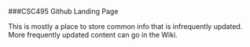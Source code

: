 ###CSC495 Github Landing Page

This is mostly a place to store common info that is infrequently updated.  More frequently updated content can go in the Wiki.
